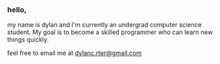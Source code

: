 ### hello,

my name is dylan and I'm currently an undergrad computer science student. My goal is to become a skilled programmer who can learn new things quickly.
  
feel free to email me at dylanc.rter@gmail.com
<!---
dylancrter/dylancrter is a ✨ special ✨ repository because its `README.md` (this file) appears on your GitHub profile.
You can click the Preview link to take a look at your changes.
--->
